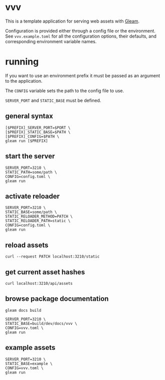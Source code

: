 # vvv

This is a template application for serving web assets with [Gleam](https://gleam.run).

Configuration is provided either through a config file or the environment. See `vvv.example.toml` for all the configuration options, their defaults, and corresponding environment variable names.

# running

If you want to use an environment prefix it must be passed as an argument to the application. 

The `CONFIG` variable sets the path to the config file to use. 

`SERVER_PORT` and `STATIC_BASE` must be defined.

## general syntax

    [$PREFIX]_SERVER_PORT=$PORT \
    [$PREFIX]_STATIC_BASE=$PATH \
    [$PREFIX]_CONFIG=$PATH \
    gleam run [$PREFIX]

## start the server

    SERVER_PORT=3210 \
    STATIC_PATH=some/path \
    CONFIG=config.toml \
    gleam run

## activate reloader

    SERVER_PORT=3210 \
    STATIC_BASE=some/path \
    STATIC_RELOADER_METHOD=PATCH \
    STATIC_RELOADER_PATH=static \
    CONFIG=config.toml \
    gleam run

## reload assets

    curl --request PATCH localhost:3210/static

## get current asset hashes

    curl localhost:3210/api/assets

## browse package documentation

    gleam docs build
    
    SERVER_PORT=3210 \
    STATIC_BASE=build/dev/docs/vvv \
    CONFIG=vvv.toml \
    gleam run

## example assets

    SERVER_PORT=3210 \
    STATIC_BASE=example \
    CONFIG=vvv.toml \
    gleam run
